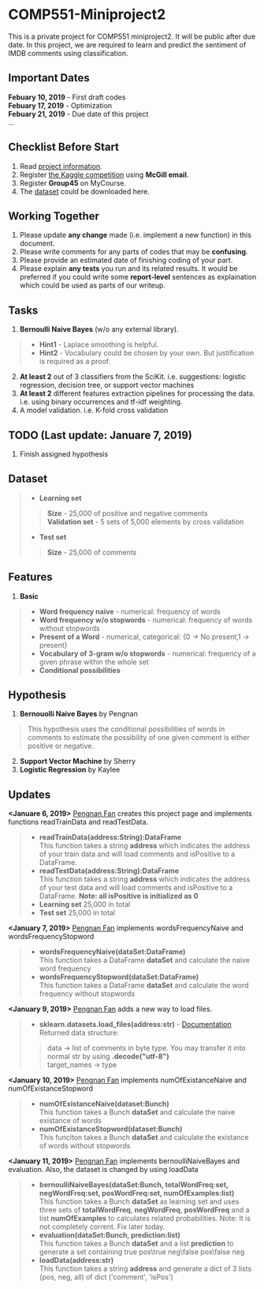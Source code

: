 # COMP551-Miniproject2
This is a private project for COMP551 miniproject2. It will be public after due date. In this project, we are required to learn and predict the sentiment of IMDB comments using classification.

## Important Dates
**Febuary 10, 2019** - First draft codes  
**Febuary 17, 2019** - Optimization  
**Febuary 21, 2019** - Due date of this project  
...  

## Checklist Before Start
1) Read [project information](https://www.cs.mcgill.ca/~wlh/comp551/files/miniproject2_spec.pdf).  
2) Register [the Kaggle competition](https://www.kaggle.com/t/b95c2a432a9445d6a01a7a95d51d1dd5) using **McGill email**.  
3) Register **Group45** on MyCourse.  
4) The [dataset](https://www.kaggle.com/c/12888/download-all) could be downloaded here.  

## Working Together
1) Please update **any change** made (i.e. implement a new function) in this document.  
2) Please write comments for any parts of codes that may be **confusing**.  
3) Please provide an estimated date of finishing coding of your part.  
4) Please explain **any tests** you run and its related results. It would be preferred if you could write some **report-level** sentences as explaination which could be used as parts of our writeup.  

## Tasks  
1) **Bernoulli Naive Bayes** (w/o any external library).  
> * **Hint1** - Laplace smoothing is helpful.  
> * **Hint2** - Vocabulary could be chosen by your own. But justification is required as a proof.   
2) **At least 2** out of 3 classifiers from the SciKit. i.e. suggestions: logistic regression, decision tree, or support vector machines  
3) **At least 2** different features extraction pipelines for processing the data. i.e. using binary occurrences and tf-idf weighting.  
4) A model validation. i.e. K-fold cross validation  

## TODO (Last update: Januare 7, 2019)
1) Finish assigned hypothesis  

## Dataset  
> * **Learning set**  
>> **Size** - 25,000 of positive and negative comments  
>> **Validation set** - 5 sets of 5,000 elements by cross validation  
> * **Test set**
>> **Size** - 25,000 of comments  

## Features
1. **Basic**  
> * **Word frequency naive** - numerical: frequency of words
> * **Word frequency w/o stopwords** - numerical: frequency of words without stopwords
> * **Present of a Word** - numerical, categorical: {0 -> No present,1 -> present}  
> * **Vocabulary of 3-gram w/o stopwords** - numerical: frequency of a given phrase within the whole set
> * **Conditional possibilities**  

## Hypothesis  
1. **Bernouolli Naive Bayes** by Pengnan  
> This hypothesis uses the conditional possibilities of words in comments to estimate the possibility of one given comment is either positive or negative.  
2. **Support Vector Machine** by Sherry  
3. **Logistic Regression** by Kaylee  

## Updates
**<Januare 6, 2019>** [Pengnan Fan](https://github.com/Catosine) creates this project page and implements functions readTrainData and readTestData. 
> * **readTrainData(address:String):DataFrame**  
> This function takes a string **address** which indicates the address of your train data and will load comments and isPositive to a DataFrame.  
> * **readTestData(address:String):DataFrame**  
> This function takes a string **address** which indicates the address of your test data and will load comments and isPositive to a DataFrame. **Note: all isPositive is initialized as 0**  
> * **Learning set** 25,000 in total  
> * **Test set** 25,000 in total  

**<January 7, 2019>** [Pengnan Fan](https://github.com/Catosine) implements wordsFrequencyNaive and wordsFrequencyStopword
> * **wordsFrequencyNaive(dataSet:DataFrame)**  
> This function takes a DataFrame **dataSet** and calculate the naive word frequency  
> * **wordsFrequencyStopword(dataSet:DataFrame)**  
> This function takes a DataFrame **dataSet** and calculate the word frequency without stopwords  

**<January 9, 2019>** [Pengnan Fan](https://github.com/Catosine) adds a new way to load files.  
> * **sklearn.datasets.load_files(address:str)** - [Documentation](https://scikit-learn.org/stable/modules/generated/sklearn.datasets.load_files.html)  
> Returned data structure:  
>> data -> list of comments in byte type. You may transfer it into normal str by using **.decode("utf-8")**  
>> target_names -> type  

**<January 10, 2019>** [Pengnan Fan](https://github.com/Catosine) implements numOfExistanceNaive and numOfExistanceStopword
> * **numOfExistanceNaive(dataset:Bunch)**  
> This function takes a Bunch **dataSet** and calculate the naive existance of words  
> * **numOfExistanceStopword(dataset:Bunch)**  
> This funciton takes a Bunch **dataSet** and calculate the existance of words without stopwords  

**<January 11, 2019>** [Pengnan Fan](https://github.com/Catosine) implements bernoulliNaiveBayes and evaluation. Also, the dataset is changed by using loadData  
> * **bernoulliNaiveBayes(dataSet:Bunch, totalWordFreq:set, negWordFreq:set, posWordFreq:set, numOfExamples:list)**  
> This function takes a Bunch **dataSet** as learning set and uses three sets of **totalWordFreq**, **negWordFreq**, **posWordFreq** and a list **numOfExamples** to calculates related probabilities. Note: It is not completely corrent. Fix later today.  
> * **evaluation(dataSet:Bunch, prediction:list)**  
> This function takes a Bunch **dataSet** and a list **prediction** to generate a set containing true pos\true neg\false pos\false neg
> * **loadData(address:str)**  
> This function takes a string **address** and generate a dict of 3 lists (pos, neg, all) of dict ('comment', 'isPos')  

